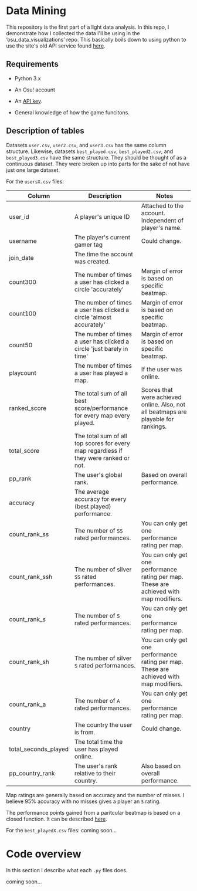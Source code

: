 # Data Mining   

This repository is the first part of a light data analysis. In this repo, I demonstrate how I collected the data I'll be using in the ‘osu_data_visualizations’ repo. This basically boils down to using python to use the site's old API service found [here](https://github.com/ppy/osu-api/wiki).  

## Requirements 

- Python 3.x   

- An Osu! account 

- An [API key](https://osu.ppy.sh/forum/ucp.php?mode=login). 

- General knowledge of how the game funcitons. 

## Description of tables  

Datasets `user.csv`, `user2.csv`, and `user3.csv` has the same column structure. Likewise, datasets `best_played.csv`, `best_played2.csv`, and `best_played3.csv` have the same structure. They should be thought of as a continuous dataset. They were broken up into parts for the sake of not have just one large dataset.   

For the `usersX.csv` files:

 | Column         | Description                                                                          | Notes                                                                               |
|----------------|--------------------------------------------------------------------------------------|-------------------------------------------------------------------------------------|
| user_id        | A player's  unique ID                                                                | Attached to the account. Independent of player's name.                              |
| username       | The player's current gamer tag                                                       | Could change.                                                                       |
| join_date      | The time the account was created.                                                    |                                                                                     |
| count300       | The number of times a user has clicked a circle 'accurately'                         | Margin of error is based on specific beatmap.                                       |
| count100       | The number of times a user has clicked a circle 'almost accurately'                  | Margin of error is based on specific beatmap.                                       |
| count50        | The number of times a user has clicked a circle 'just barely in time'                | Margin of error is based on specific beatmap.                                       |
| playcount      | The number of times a user has played a map.                                         | If the user was online.                                                             |
| ranked_score   | The total sum of all best score/performance for every map every played.              | Scores that were achieved online. Also, not all beatmaps are playable for rankings. |
| total_score    | The total sum of all top scores for every map regardless if they were ranked or not. |                                                                                     |
| pp_rank        | The user's global rank.                                                              | Based on overall performance.                                                       |
| accuracy       | The average accuracy for every (best played) performance.                            |                                                                                     |
| count_rank_ss  | The number of `SS` rated performances.                                               | You can only get one performance rating per map.                                    |
| count_rank_ssh | The number of silver `SS` rated performances.                                        | You can only get one performance rating per map. These are achieved with map modifiers. |
| count_rank_s         | The number of `S` rated performances.        | You can only get one performance rating per map.                                        |
| count_rank_sh        | The number of silver `S` rated performances. | You can only get one performance rating per map. These are achieved with map modifiers. |
| count_rank_a         | The number of `A` rated performances.        | You can only get one performance rating per map.                                        |
| country              | The country the user is from.                | Could change.                                                                           |
| total_seconds_played | The total time the user has played online.   |                                                                                         |
| pp_country_rank      | The user's rank relative to their country.   | Also based on overall performance.                                                      |

Map ratings are generally based on accuracy and the number of misses. I believe 95% accuracy with no misses gives a player an `S` rating.

The performance points gained from a paritcular beatmap is based on a closed function. It can be described [here](https://osu.ppy.sh/help/wiki/Performance_Points).

For the `best_playedX.csv` files: 
coming soon...

# Code overview
In this section I describe what each `.py` files does. 

coming soon...
